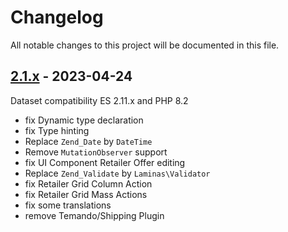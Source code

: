 # Changelog

All notable changes to this project will be documented in this file.

## [2.1.x] - 2023-04-24
[2.1.x]: https://github.com/Smile-SA/magento2-module-map/compare/2.0.x...2.1.x

Dataset compatibility ES 2.11.x and PHP 8.2

- fix Dynamic type declaration
- fix Type hinting
- Replace `Zend_Date` by `DateTime`
- Remove `MutationObserver` support
- fix UI Component Retailer Offer editing
- Replace `Zend_Validate` by `Laminas\Validator`
- fix Retailer Grid Column Action
- fix Retailer Grid Mass Actions
- fix some translations
- remove Temando/Shipping Plugin
